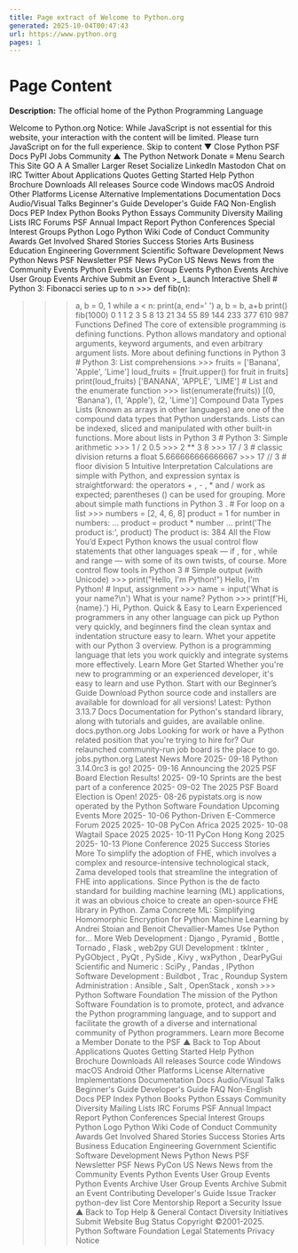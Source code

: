 ```yaml
---
title: Page extract of Welcome to Python.org
generated: 2025-10-04T00:47:43
url: https://www.python.org
pages: 1
---
```


# Page Content



**Description:** The official home of the Python Programming Language

Welcome to Python.org Notice: While JavaScript is not essential for this website, your interaction with the content will be limited. Please turn JavaScript on for the full experience. Skip to content ▼ Close Python PSF Docs PyPI Jobs Community ▲ The Python Network Donate ≡ Menu Search This Site GO A A Smaller Larger Reset Socialize LinkedIn Mastodon Chat on IRC Twitter About Applications Quotes Getting Started Help Python Brochure Downloads All releases Source code Windows macOS Android Other Platforms License Alternative Implementations Documentation Docs Audio/Visual Talks Beginner's Guide Developer's Guide FAQ Non-English Docs PEP Index Python Books Python Essays Community Diversity Mailing Lists IRC Forums PSF Annual Impact Report Python Conferences Special Interest Groups Python Logo Python Wiki Code of Conduct Community Awards Get Involved Shared Stories Success Stories Arts Business Education Engineering Government Scientific Software Development News Python News PSF Newsletter PSF News PyCon US News News from the Community Events Python Events User Group Events Python Events Archive User Group Events Archive Submit an Event >_ Launch Interactive Shell # Python 3: Fibonacci series up to n >>> def fib(n):
>>> a, b = 0, 1
>>> while a < n:
>>> print(a, end=' ')
>>> a, b = b, a+b
>>> print()
>>> fib(1000) 0 1 1 2 3 5 8 13 21 34 55 89 144 233 377 610 987 Functions Defined The core of extensible programming is defining functions. Python allows mandatory and optional arguments, keyword arguments, and even arbitrary argument lists. More about defining functions in Python 3 # Python 3: List comprehensions >>> fruits = ['Banana', 'Apple', 'Lime']
>>> loud_fruits = [fruit.upper() for fruit in fruits]
>>> print(loud_fruits) ['BANANA', 'APPLE', 'LIME'] # List and the enumerate function >>> list(enumerate(fruits)) [(0, 'Banana'), (1, 'Apple'), (2, 'Lime')] Compound Data Types Lists (known as arrays in other languages) are one of the compound data types that Python understands. Lists can be indexed, sliced and manipulated with other built-in functions. More about lists in Python 3 # Python 3: Simple arithmetic >>> 1 / 2 0.5 >>> 2 ** 3 8 >>> 17 / 3 # classic division returns a float 5.666666666666667 >>> 17 // 3 # floor division 5 Intuitive Interpretation Calculations are simple with Python, and expression syntax is straightforward: the operators + , - , * and / work as expected; parentheses () can be used for grouping. More about simple math functions in Python 3 . # For loop on a list >>> numbers = [2, 4, 6, 8]
>>> product = 1
>>> for number in numbers:
... product = product * number
...
>>> print('The product is:', product) The product is: 384 All the Flow You’d Expect Python knows the usual control flow statements that other languages speak — if , for , while and range — with some of its own twists, of course. More control flow tools in Python 3 # Simple output (with Unicode) >>> print("Hello, I'm Python!") Hello, I'm Python! # Input, assignment >>> name = input('What is your name?\n') What is your name?
Python >>> print(f'Hi, {name}.') Hi, Python. Quick & Easy to Learn Experienced programmers in any other language can pick up Python very quickly, and beginners find the clean syntax and indentation structure easy to learn. Whet your appetite with our Python 3 overview. Python is a programming language that lets you work quickly and integrate systems more effectively. Learn More Get Started Whether you're new to programming or an experienced developer, it's easy to learn and use Python. Start with our Beginner’s Guide Download Python source code and installers are available for download for all versions! Latest: Python 3.13.7 Docs Documentation for Python's standard library, along with tutorials and guides, are available online. docs.python.org Jobs Looking for work or have a Python related position that you're trying to hire for? Our relaunched community-run job board is the place to go. jobs.python.org Latest News More 2025- 09-18 Python 3.14.0rc3 is go! 2025- 09-16 Announcing the 2025 PSF Board Election Results! 2025- 09-10 Sprints are the best part of a conference 2025- 09-02 The 2025 PSF Board Election is Open! 2025- 08-26 pypistats.org is now operated by the Python Software Foundation Upcoming Events More 2025- 10-06 Python-Driven E-Commerce Forum 2025 2025- 10-08 PyCon Africa 2025 2025- 10-08 Wagtail Space 2025 2025- 10-11 PyCon Hong Kong 2025 2025- 10-13 Plone Conference 2025 Success Stories More To simplify the adoption of FHE, which involves a complex and resource-intensive technological stack, Zama developed tools that streamline the integration of FHE into applications. Since Python is the de facto standard for building machine learning (ML) applications, it was an obvious choice to create an open-source FHE library in Python. Zama Concrete ML: Simplifying Homomorphic Encryption for Python Machine Learning by Andrei Stoian and Benoit Chevallier-Mames Use Python for... More Web Development : Django , Pyramid , Bottle , Tornado , Flask , web2py GUI Development : tkInter , PyGObject , PyQt , PySide , Kivy , wxPython , DearPyGui Scientific and Numeric : SciPy , Pandas , IPython Software Development : Buildbot , Trac , Roundup System Administration : Ansible , Salt , OpenStack , xonsh >>> Python Software Foundation The mission of the Python Software Foundation is to promote, protect, and advance the Python programming language, and to support and facilitate the growth of a diverse and international community of Python programmers. Learn more Become a Member Donate to the PSF ▲ Back to Top About Applications Quotes Getting Started Help Python Brochure Downloads All releases Source code Windows macOS Android Other Platforms License Alternative Implementations Documentation Docs Audio/Visual Talks Beginner's Guide Developer's Guide FAQ Non-English Docs PEP Index Python Books Python Essays Community Diversity Mailing Lists IRC Forums PSF Annual Impact Report Python Conferences Special Interest Groups Python Logo Python Wiki Code of Conduct Community Awards Get Involved Shared Stories Success Stories Arts Business Education Engineering Government Scientific Software Development News Python News PSF Newsletter PSF News PyCon US News News from the Community Events Python Events User Group Events Python Events Archive User Group Events Archive Submit an Event Contributing Developer's Guide Issue Tracker python-dev list Core Mentorship Report a Security Issue ▲ Back to Top Help & General Contact Diversity Initiatives Submit Website Bug Status Copyright ©2001-2025. Python Software Foundation Legal Statements Privacy Notice
